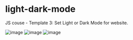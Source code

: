 # light-dark-mode
JS couse - Template 3: Set Light or Dark Mode for website.

![image](https://user-images.githubusercontent.com/57854340/99497491-92daf600-29a8-11eb-9dac-a70c368099a1.png)
![image](https://user-images.githubusercontent.com/57854340/99497520-9ff7e500-29a8-11eb-9fc7-5cb6a8c8a6c4.png)
![image](https://user-images.githubusercontent.com/57854340/99497605-c0c03a80-29a8-11eb-88b6-c95a25894bbe.png)
